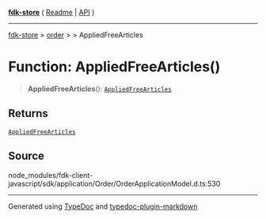 [**fdk-store**](../../../README.md) ( [Readme](../../../README.md) \| [API](../../../API.md) )

---

[fdk-store](../../../API.md) > [order](../../README.md) > [<internal>](../README.md) > AppliedFreeArticles

# Function: AppliedFreeArticles()

> **AppliedFreeArticles**(): [`AppliedFreeArticles`](../type-aliases/type-alias.AppliedFreeArticles.md)

## Returns

[`AppliedFreeArticles`](../type-aliases/type-alias.AppliedFreeArticles.md)

## Source

node_modules/fdk-client-javascript/sdk/application/Order/OrderApplicationModel.d.ts:530

---

Generated using [TypeDoc](https://typedoc.org/) and [typedoc-plugin-markdown](https://www.npmjs.com/package/typedoc-plugin-markdown)
